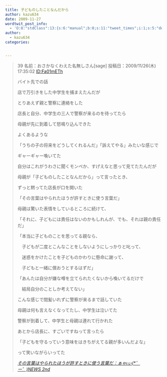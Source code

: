 ```yaml
---
title: 子どものしたことなんだから
author: kazu634
date: 2009-11-27
wordtwit_post_info:
  - 'O:8:"stdClass":13:{s:6:"manual";b:0;s:11:"tweet_times";i:1;s:5:"delay";i:0;s:7:"enabled";i:1;s:10:"separation";s:2:"60";s:7:"version";s:3:"3.7";s:14:"tweet_template";b:0;s:6:"status";i:2;s:6:"result";a:0:{}s:13:"tweet_counter";i:2;s:13:"tweet_log_ids";a:1:{i:0;i:4951;}s:9:"hash_tags";a:0:{}s:8:"accounts";a:1:{i:0;s:7:"kazu634";}}'
author:
  - kazu634
categories:


---
```

<div class="section">
<blockquote title="Blogger Alliance | 404 Not Found" cite="http://ayacnews2nd.com/archives/51416176.html">
<p>
      39 名前：おさかなくわえた名無しさん[sage] 投稿日：2009/11/26(木) 17:35:02 <a href="http://d.hatena.ne.jp/Fa01mETh/" onclick="__gaTracker('send', 'event', 'outbound-article', 'http://d.hatena.ne.jp/Fa01mETh/', 'ID:Fa01mETh');">ID:Fa01mETh</a>
</p>
    
<p>
      バイト先での話
</p>
    
<p>
      店で万引きをした中学生を捕まえたんだが
</p>
    
<p>
      とりあえず親と警察に連絡をした
</p>
    
<p>
      店長と自分、中学生の三人で警察が来るのを待ってたら
</p>
    
<p>
      母親が先に到着して怒鳴り込んできた
</p>
    
<p>
      よくあるような
</p>
    
<p>
      「うちの子の将来をどうしてくれるんだ」「訴えてやる」みたいな感じで
</p>
    
<p>
      ギャーギャー喚いてた
</p>
    
<p>
      自分はこれがうわさに聞くモンペか、すげえなと思って見てたたんだが
</p>
    
<p>
      母親が「子どものしたことなんだから」って言ったとき、
</p>
    
<p>
      ずっと黙ってた店長が口を開いた
</p>
    
<p>
</p>
    
<p>
      「その言葉はやられたほうが許すときに使う言葉だ」
</p>
    
<p>
</p>
    
<p>
      母親は驚いた表情をしているところに続けて、
</p>
    
<p>
      「それに、子どもには責任はないのかもしれんが、でも、それは親の責任だ」
</p>
    
<p>
      「本当に子どものことを思ってる親なら、
</p>
    
<p>
      　子どもが二度とこんなことをしないようにしっかりと叱って、
</p>
    
<p>
      　迷惑をかけたことを子どものかわりに懸命に謝って、
</p>
    
<p>
      　子どもと一緒に償おうとするはずだ」
</p>
    
<p>
      「あんたは自分が嫌な噂を立てられたくないから喚いてるだけで
</p>
    
<p>
      　結局自分のことしか考えてない」
</p>
    
<p>
</p>
    
<p>
</p>
    
<p>
      こんな感じで間髪いれずに警察が来るまで話していた
</p>
    
<p>
      母親は何も言えなくなってたし、中学生は泣いてた
</p>
    
<p>
      警察が到着して、中学生と母親は連れて行かれた
</p>
    
<p>
</p>
    
<p>
      あとから店長に、すごいですねって言ったら
</p>
    
<p>
      「子どもを守るっていう意味をはきちがえてる親が多いんだよな」
</p>
    
<p>
      って笑いながらいってた
</p>
    
<p>
<cite><a href="http://ayacnews2nd.com/archives/51416176.html" onclick="__gaTracker('send', 'event', 'outbound-article', 'http://ayacnews2nd.com/archives/51416176.html', 'その言葉はやられたほうが許すときに使う言葉だ：ぁゃιぃ(*゜ー゜)NEWS 2nd');" target="_blank">その言葉はやられたほうが許すときに使う言葉だ：ぁゃιぃ(*゜ー゜)NEWS 2nd</a></cite>
</p>
</blockquote>
</div>
